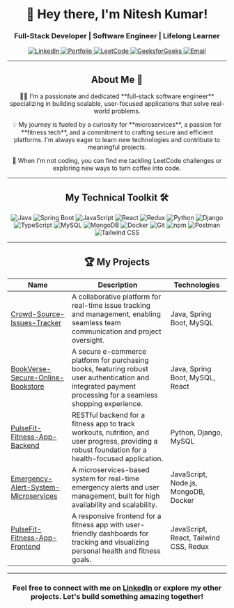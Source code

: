 <h1 align="center">
  👋 Hey there, I'm Nitesh Kumar!
</h1>
<h3 align="center">Full-Stack Developer | Software Engineer | Lifelong Learner</h3>


<p align="center">
  <a href="https://www.linkedin.com/in/nitesh-kumar-67970125b/" target="_blank">
    <img src="https://img.shields.io/badge/LinkedIn-0077B5?style=for-the-badge&logo=linkedin&logoColor=white" alt="LinkedIn">
  </a>
  <a href="https://nitesh-kumar-singh-portfolio.netlify.app/" target="_blank">
    <img src="https://img.shields.io/badge/Portfolio-000000?style=for-the-badge&logo=web&logoColor=white" alt="Portfolio">
  </a>
  <a href="https://leetcode.com/u/niteshsingh6206/" target="_blank">
    <img src="https://img.shields.io/badge/LeetCode-FFA116?style=for-the-badge&logo=leetcode&logoColor=black" alt="LeetCode">
  </a>
  <a href="https://www.geeksforgeeks.org/user/niteshsimeew/" target="_blank">
    <img src="https://img.shields.io/badge/GeeksforGeeks-308D46?style=for-the-badge&logo=geeksforgeeks&logoColor=white" alt="GeeksforGeeks">
  </a>
  <a href="mailto:niteshsingh6206@gmail.com">
    <img src="https://img.shields.io/badge/Email-D14836?style=for-the-badge&logo=gmail&logoColor=white" alt="Email">
  </a>
</p>

---

<h2 align="center">About Me 🚀</h2>

<p align="center">
  👨‍💻 I'm a passionate and dedicated **full-stack software engineer** specializing in building scalable, user-focused applications that solve real-world problems.
</p>
<p align="center">
  💡 My journey is fueled by a curiosity for **microservices**, a passion for **fitness tech**, and a commitment to crafting secure and efficient platforms. I'm always eager to learn new technologies and contribute to meaningful projects.
</p>
<p align="center">
  🌱 When I'm not coding, you can find me tackling LeetCode challenges or exploring new ways to turn coffee into code.
</p>

---

<h2 align="center">My Technical Toolkit 🛠️</h2>

<p align="center">
  <img src="https://img.shields.io/badge/Java-ED8B00?style=for-the-badge&logo=java&logoColor=white" alt="Java">
  <img src="https://img.shields.io/badge/Spring_Boot-6DB33F?style=for-the-badge&logo=spring-boot&logoColor=white" alt="Spring Boot">
  <img src="https://img.shields.io/badge/JavaScript-F7DF1E?style=for-the-badge&logo=javascript&logoColor=black" alt="JavaScript">
  <img src="https://img.shields.io/badge/React-61DAFB?style=for-the-badge&logo=react&logoColor=black" alt="React">
  <img src="https://img.shields.io/badge/Redux-764ABC?style=for-the-badge&logo=redux&logoColor=white" alt="Redux">
  <img src="https://img.shields.io/badge/Python-3776AB?style=for-the-badge&logo=python&logoColor=white" alt="Python">
  <img src="https://img.shields.io/badge/Django-092E20?style=for-the-badge&logo=django&logoColor=white" alt="Django">
  <img src="https://img.shields.io/badge/TypeScript-007ACC?style=for-the-badge&logo=typescript&logoColor=white" alt="TypeScript">
  <img src="https://img.shields.io/badge/MySQL-4479A1?style=for-the-badge&logo=mysql&logoColor=white" alt="MySQL">
  <img src="https://img.shields.io/badge/MongoDB-47A248?style=for-the-badge&logo=mongodb&logoColor=white" alt="MongoDB">
  <img src="https://img.shields.io/badge/Docker-2496ED?style=for-the-badge&logo=docker&logoColor=white" alt="Docker">
  <img src="https://img.shields.io/badge/Git-F05032?style=for-the-badge&logo=git&logoColor=white" alt="Git">
  <img src="https://img.shields.io/badge/npm-CB3837?style=for-the-badge&logo=npm&logoColor=white" alt="npm">
  <img src="https://img.shields.io/badge/Postman-FF6C37?style=for-the-badge&logo=postman&logoColor=white" alt="Postman">
  <img src="https://img.shields.io/badge/Tailwind_CSS-38B2AC?style=for-the-badge&logo=tailwind-css&logoColor=white" alt="Tailwind CSS">
</p>

---

<h2 align="center">🏆 My Projects</h2>
<table align="center">
  <thead>
    <tr>
      <th>Name</th>
      <th>Description</th>
      <th>Technologies</th>
    </tr>
  </thead>
  <tbody>
    <tr>
      <td><a href="https://github.com/Nitesh6206/Crowd-Source-Issues-Tracker">Crowd-Source-Issues-Tracker</a></td>
      <td>A collaborative platform for real-time issue tracking and management, enabling seamless team communication and project oversight.</td>
      <td>Java, Spring Boot, MySQL</td>
    </tr>
    <tr>
      <td><a href="https://github.com/Nitesh6206/BookVerse-Secure-Online-Bookstore">BookVerse-Secure-Online-Bookstore</a></td>
      <td>A secure e-commerce platform for purchasing books, featuring robust user authentication and integrated payment processing for a seamless shopping experience.</td>
      <td>Java, Spring Boot, MySQL, React</td>
    </tr>
    <tr>
      <td><a href="https://github.com/Nitesh6206/PulseFit-Fitness-App-Backend">PulseFit-Fitness-App-Backend</a></td>
      <td>RESTful backend for a fitness app to track workouts, nutrition, and user progress, providing a robust foundation for a health-focused application.</td>
      <td>Python, Django, MySQL</td>
    </tr>
    <tr>
      <td><a href="https://github.com/Nitesh6206/Emergency-Alert-System-Microservices">Emergency-Alert-System-Microservices</a></td>
      <td>A microservices-based system for real-time emergency alerts and user management, built for high availability and scalability.</td>
      <td>JavaScript, Node.js, MongoDB, Docker</td>
    </tr>
    <tr>
      <td><a href="https://github.com/Nitesh6206/PulseFit-Fitness-App-Frontend">PulseFit-Fitness-App-Frontend</a></td>
      <td>A responsive frontend for a fitness app with user-friendly dashboards for tracking and visualizing personal health and fitness goals.</td>
      <td>JavaScript, React, Tailwind CSS, Redux</td>
    </tr>
  </tbody>
</table>

---

<h3 align="center">Feel free to connect with me on <a href="https://www.linkedin.com/in/nitesh-kumar-67970125b/">LinkedIn</a> or explore my other projects. Let's build something amazing together!</h3>
